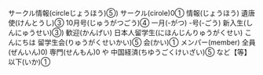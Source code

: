サークル情報(circleじょうほう)⑤)
サークル(cirole)0①
情報(じょうほう)
遺唐使(けんとうし)③
10月号(じゅうがつごう)④
一月(-がつ)
-号(-ごう)
新入生(しんにゅうせい)③)
歓迎(かんげい)
日本人留学生(にほんじんりゅうがくせい)
こんにちは
留学生会(りゅうがくせいかい)⑤
会(かい)①
メンパー(member)
全員(ぜんいん)0)
専門(せんもん)0
や
中国経済(ちゆうごくけいざい)⑤
など【等】
以下(いか)①